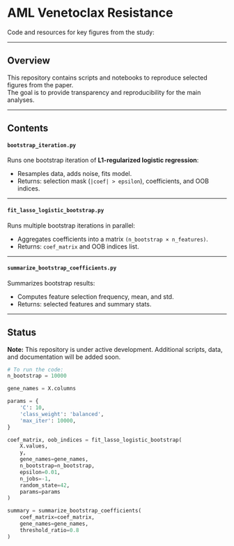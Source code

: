 # AML Venetoclax Resistance

Code and resources for key figures from the study:

---

## Overview
This repository contains scripts and notebooks to reproduce selected figures from the paper.  
The goal is to provide transparency and reproducibility for the main analyses.

---

## Contents

#### `bootstrap_iteration.py`
Runs one bootstrap iteration of **L1-regularized logistic regression**:  
- Resamples data, adds noise, fits model.  
- Returns: selection mask (`|coef| > epsilon`), coefficients, and OOB indices.

---

#### `fit_lasso_logistic_bootstrap.py`
Runs multiple bootstrap iterations in parallel:  
- Aggregates coefficients into a matrix `(n_bootstrap × n_features)`.  
- Returns: `coef_matrix` and OOB indices list.

---

#### `summarize_bootstrap_coefficients.py`
Summarizes bootstrap results:  
- Computes feature selection frequency, mean, and std.  
- Returns: selected features and summary stats.


---

## Status
**Note:** This repository is under active development. Additional scripts, data, and documentation will be added soon.

```python
# To run the code:
n_bootstrap = 10000

gene_names = X.columns

params = {
    'C': 10,
    'class_weight': 'balanced',
    'max_iter': 10000,
}

coef_matrix, oob_indices = fit_lasso_logistic_bootstrap(
    X.values, 
    y, 
    gene_names=gene_names,        
    n_bootstrap=n_bootstrap,
    epsilon=0.01,
    n_jobs=-1,               
    random_state=42,
    params=params
)

summary = summarize_bootstrap_coefficients(
    coef_matrix=coef_matrix,
    gene_names=gene_names,
    threshold_ratio=0.8
)
```


